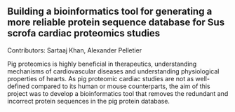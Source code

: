 ## Building a bioinformatics tool for generating a more reliable protein sequence database for Sus scrofa cardiac proteomics studies

Contributors: Sartaaj Khan, Alexander Pelletier

Pig proteomics is highly beneficial in therapeutics, understanding mechanisms of cardiovascular diseases and understanding physiological properties of hearts. As pig proteomic cardiac studies are not as well-defined compared to its human or mouse counterparts, the aim of this project was to develop a bioinformatics tool that removes the redundant and incorrect protein sequences in the pig protein database.

